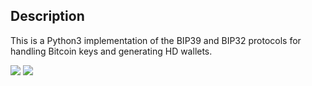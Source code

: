 ## Description
This is a Python3 implementation of the BIP39 and BIP32 protocols for handling Bitcoin keys and generating HD wallets.

![](https://github.com/gavinbarrett/BIP39_Suite/workflows/Mnemonic%20Generation/badge.svg)
![](https://github.com/gavinbarrett/BIP39_Suite/workflows/Seed%20Generation/badge.svg)
